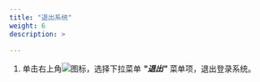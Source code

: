 ```yaml
---
title: "退出系统"
weight: 6
description: >
   
---
```


1. 单击右上角![](../../../images/intro/userinfo1.png)图标，选择下拉菜单 **_"退出"_** 菜单项，退出登录系统。

